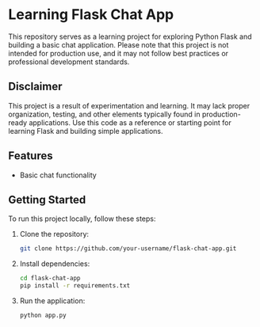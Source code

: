 # Learning Flask Chat App

This repository serves as a learning project for exploring Python Flask and building a basic chat application. Please note that this project is not intended for production use, and it may not follow best practices or professional development standards.

## Disclaimer

This project is a result of experimentation and learning. It may lack proper organization, testing, and other elements typically found in production-ready applications. Use this code as a reference or starting point for learning Flask and building simple applications.

## Features

- Basic chat functionality

## Getting Started

To run this project locally, follow these steps:

1. Clone the repository:

   ```bash
   git clone https://github.com/your-username/flask-chat-app.git
   ```

2. Install dependencies:

   ```bash
   cd flask-chat-app
   pip install -r requirements.txt
   ```

3. Run the application:

   ```bash
   python app.py
   ```
